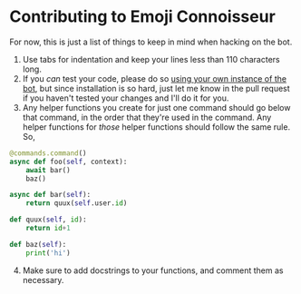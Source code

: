 # Contributing to Emoji Connoisseur

For now, this is just a list of things to keep in mind when hacking on the bot.

1. Use tabs for indentation and keep your lines less than 110 characters long.
2. If you *can* test your code, please do so [using your own instance of the bot](INSTALLATION.md),
but since installation is so hard, just let me know in the pull request if you haven't tested your changes
and I'll do it for you.
3. Any helper functions you create for just one command should go below that command,
in the order that they're used in the command. Any helper functions for *those* helper functions should
follow the same rule. So,
```py
@commands.command()
async def foo(self, context):
	await bar()
	baz()

async def bar(self):
	return quux(self.user.id)

def quux(self, id):
	return id+1

def baz(self):
	print('hi')
```
4. Make sure to add docstrings to your functions, and comment them as necessary.
